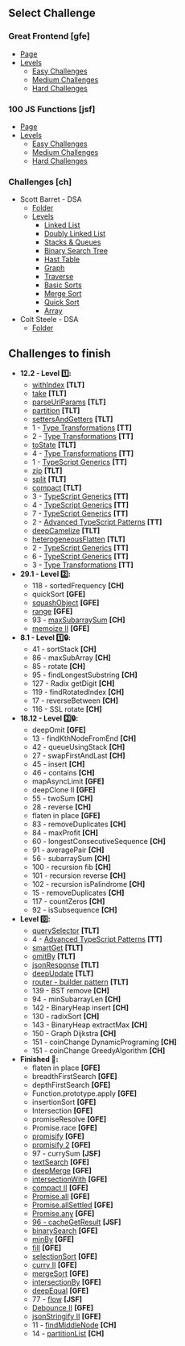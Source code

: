 ## Select Challenge

### Great Frontend [gfe]

-   [Page](https://www.greatfrontend.com/prepare)
-   [Levels](https://wheelofnames.com/j6k-rbs)
    -   [Easy Challenges](https://wheelofnames.com/5vr-crv)
    -   [Medium Challenges](https://wheelofnames.com/nwh-f7a)
    -   [Hard Challenges](https://wheelofnames.com/gfw-3jv)

### 100 JS Functions [jsf]

-   [Page](https://www.100jsfunctions.com/exercises)
-   [Levels](https://wheelofnames.com/j6k-rbs)
    -   [Easy Challenges](https://wheelofnames.com/3ba-d6s)
    -   [Medium Challenges](https://wheelofnames.com/38u-urz)
    -   [Hard Challenges](https://wheelofnames.com/wpm-kk7)

### Challenges [ch]

-   Scott Barret - DSA
    -   [Folder](/challenges//Scott%20Barrett%20-%20DSA/)
    -   [Levels](https://wheelofnames.com/gqm-58f)
        -   [Linked List](https://wheelofnames.com/awm-3up)
        -   [Doubly Linked List](https://wheelofnames.com/bak-68v)
        -   [Stacks & Queues](https://wheelofnames.com/nrf-xwc)
        -   [Binary Search Tree](https://wheelofnames.com/ytv-t46)
        -   [Hast Table](https://wheelofnames.com/9mx-adf)
        -   [Graph](https://wheelofnames.com/zvn-cqe)
        -   [Traverse](https://wheelofnames.com/q5v-emv)
        -   [Basic Sorts](https://wheelofnames.com/njs-g29)
        -   [Merge Sort](https://wheelofnames.com/bty-cdz)
        -   [Quick Sort](https://wheelofnames.com/aa6-ffe)
        -   [Array](https://wheelofnames.com/efx-kn2)
-   Colt Steele - DSA
    -   [Folder](/challenges/Colt%20Steele%20-%20DSA/)

## Challenges to finish

-   **12.2 - Level 1️⃣:**
    -   [withIndex](https://type-level-typescript.com/members/recursive-types) **[TLT]**
    -   [take](https://type-level-typescript.com/members/recursive-types) **[TLT]**
    -   [parseUrlParams](https://type-level-typescript.com/members/template-literal-types) **[TLT]**
    -   [partition](https://type-level-typescript.com/members/the-union-type-multiverse) **[TLT]**
    -   [settersAndGetters](https://type-level-typescript.com/members/mapped-types) **[TLT]**
    -   1 - [Type Transformations](https://www.totaltypescript.com/workshops/type-transformations/challenges/transform-path-parameters-from-strings-to-objects) **[TT]**
    -   2 - [Type Transformations](https://www.totaltypescript.com/workshops/type-transformations/challenges/transform-an-object-into-a-discriminated-union) **[TT]**
    -   [toState](https://type-level-typescript.com/members/the-union-type-multiverse) **[TLT]**
    -   4 - [Type Transformations](https://www.totaltypescript.com/workshops/type-transformations/challenges/construct-a-deep-partial-of-an-object) **[TT]**
    -   1 - [TypeScript Generics](https://www.totaltypescript.com/workshops/typescript-generics/generics-challenges/make-an-infinite-scroll-function-generic-with-correct-type-inference) **[TT]**
    -   [zip](https://type-level-typescript.com/members/recursive-types) **[TLT]**
    -   [split](https://type-level-typescript.com/members/template-literal-types) **[TLT]**
    -   [compact](https://type-level-typescript.com/members/the-union-type-multiverse) **[TLT]**
    -   3 - [TypeScript Generics](https://www.totaltypescript.com/workshops/typescript-generics/generics-challenges/create-a-pick-function) **[TT]**
    -   4 - [TypeScript Generics](https://www.totaltypescript.com/workshops/typescript-generics/generics-challenges/create-a-form-validation-library) **[TT]**
    -   7 - [TypeScript Generics](https://www.totaltypescript.com/workshops/typescript-generics/generics-challenges/dynamically-typing-arguments) **[TT]**
    -   2 - [Advanced TypeScript Patterns](https://www.totaltypescript.com/workshops/advanced-typescript-patterns/advanced-challenges/narrowing-with-an-array) **[TT]**
    -   [deepCamelize](https://type-level-typescript.com/members/mapped-types) **[TLT]**
    -   [heterogeneousFlatten](https://type-level-typescript.com/members/the-union-type-multiverse) **[TLT]**
    -   2 - [TypeScript Generics](https://www.totaltypescript.com/workshops/typescript-generics/generics-challenges/create-a-function-with-a-dynamic-number-of-arguments) **[TT]**
    -   6 - [TypeScript Generics](https://www.totaltypescript.com/workshops/typescript-generics/generics-challenges/typing-a-function-composition-with-overloads-and-generics) **[TT]**
    -   3 - [Type Transformations](https://www.totaltypescript.com/workshops/type-transformations/challenges/transform-a-discriminated-union-with-unique-values-to-an-object) **[TT]**
-   **29.1 - Level 2️⃣:**
    -   118 - sortedFrequency **[CH]**
    -   quickSort **[GFE]**
    -   [squashObject](https://www.greatfrontend.com/questions/javascript/squash-object) **[GFE]**
    -   [range](https://www.greatfrontend.com/questions/javascript/range) **[GFE]**
    -   93 - [maxSubarraySum](./challenges/Colt%20Steele%20-%20DSA/93_SlidingWindow_maxSubarraySum/start.js) **[CH]**
    -   [memoize II](https://www.greatfrontend.com/questions/javascript/memoize-ii) **[GFE]**
-   **8.1 - Level 1️⃣🔒:**
    -   41 - sortStack **[CH]**
    -   86 - maxSubArray **[CH]**
    -   85 - rotate **[CH]**
    -   95 - findLongestSubstring **[CH]**
    -   127 - Radix getDigit **[CH]**
    -   119 - findRotatedIndex **[CH]**
    -   17 - reverseBetween **[CH]**
    -   116 - SSL rotate **[CH]**
-   **18.12 - Level 2️⃣🔒:**
    -   deepOmit **[GFE]**
    -   13 - findKthNodeFromEnd **[CH]**
    -   42 - queueUsingStack **[CH]**
    -   27 - swapFirstAndLast **[CH]**
    -   45 - insert **[CH]**
    -   46 - contains **[CH]**
    -   mapAsyncLimit **[GFE]**
    -   deepClone II **[GFE]**
    -   55 - twoSum **[CH]**
    -   28 - reverse **[CH]**
    -   flaten in place **[GFE]**
    -   83 - removeDuplicates **[CH]**
    -   84 - maxProfit **[CH]**
    -   60 - longestConsecutiveSequence **[CH]**
    -   91 - averagePair **[CH]**
    -   56 - subarraySum **[CH]**
    -   100 - recursion fib **[CH]**
    -   101 - recursion reverse **[CH]**
    -   102 - recursion isPalindrome **[CH]**
    -   15 - removeDuplicates **[CH]**
    -   117 - countZeros **[CH]**
    -   92 - isSubsequence **[CH]**
-   **Level 0️⃣:**
    -   [querySelector](https://type-level-typescript.com/members/template-literal-types) **[TLT]**
    -   4 - [Advanced TypeScript Patterns](https://www.totaltypescript.com/workshops/advanced-typescript-patterns/advanced-challenges/building-a-dynamic-reducer) **[TT]**
    -   [smartGet](https://type-level-typescript.com/members/template-literal-types) **[TLT]**
    -   [omitBy](https://type-level-typescript.com/members/mapped-types) **[TLT]**
    -   [jsonResponse](https://type-level-typescript.com/members/mapped-types) **[TLT]**
    -   [deepUpdate](https://type-level-typescript.com/members/mapped-types) **[TLT]**
    -   [router - builder pattern](https://type-level-typescript.com/members/designing-types) **[TLT]**
    -   139 - BST remove **[CH]**
    -   94 - minSubarrayLen **[CH]**
    -   142 - BinaryHeap insert **[CH]**
    -   130 - radixSort **[CH]**
    -   143 - BinaryHeap extractMax **[CH]**
    -   150 - Graph Dijkstra **[CH]**
    -   151 - coinChange DynamicPrograming **[CH]**
    -   151 - coinChange GreedyAlgorithm **[CH]**
-   **Finished 💯:**
    -   flaten in place **[GFE]**
    -   breadthFirstSearch **[GFE]**
    -   depthFirstSearch **[GFE]**
    -   Function.prototype.apply **[GFE]**
    -   insertionSort **[GFE]**
    -   Intersection **[GFE]**
    -   promiseResolve **[GFE]**
    -   Promise.race **[GFE]**
    -   [promisify](https://www.greatfrontend.com/questions/javascript/promisify) **[GFE]**
    -   [promisify 2](https://www.greatfrontend.com/questions/javascript/promisify-ii) **[GFE]**
    -   97 - currySum **[JSF]**
    -   [textSearch](https://www.greatfrontend.com/questions/javascript/text-search) **[GFE]**
    -   [deepMerge](https://www.greatfrontend.com/questions/javascript/deep-merge) **[GFE]**
    -   [intersectionWith](https://www.greatfrontend.com/questions/javascript/intersection-with) **[GFE]**
    -   [compact II](https://www.greatfrontend.com/questions/javascript/compact-ii) **[GFE]**
    -   [Promise.all](https://www.greatfrontend.com/questions/javascript/promise-all) **[GFE]**
    -   [Promise.allSettled](https://www.greatfrontend.com/questions/javascript/promise-all-settled) **[GFE]**
    -   [Promise.any](https://www.greatfrontend.com/questions/javascript/promise-any) **[GFE]**
    -   [96 - cacheGetResult](https://www.100jsfunctions.com/exercises/cacheGetResult) **[JSF]**
    -   [binarySearch](https://www.greatfrontend.com/questions/algo/binary-search) **[GFE]**
    -   [minBy](https://www.greatfrontend.com/questions/javascript/min-by) **[GFE]**
    -   [fill](https://www.greatfrontend.com/questions/javascript/fill) **[GFE]**
    -   [selectionSort](https://www.greatfrontend.com/questions/algo/selection-sort) **[GFE]**
    -   [curry II](https://www.greatfrontend.com/questions/javascript/curry-ii) **[GFE]**
    -   [mergeSort](https://www.greatfrontend.com/questions/algo/merge-sort) **[GFE]**
    -   [intersectionBy](https://www.greatfrontend.com/questions/javascript/intersection-by) **[GFE]**
    -   [deepEqual](https://www.greatfrontend.com/questions/javascript/deep-equal?practice=practice&tab=coding) **[GFE]**
    -   77 - [flow](https://www.100jsfunctions.com/exercises/flow) **[JSF]**
    -   [Debounce II](https://www.greatfrontend.com/questions/javascript/debounce-ii) **[GFE]**
    -   [jsonStringify II](https://www.greatfrontend.com/questions/javascript/json-stringify-ii) **[GFE]**
    -   11 - [findMiddleNode](/challenges/Scott%20Barrett%20-%20DSA/1_linked-list/11_find-middle-node/start.js) **[CH]**
    -   14 - [partitionList](/challenges/Scott%20Barrett%20-%20DSA/1_linked-list/14_partition-list/start.js) **[CH]**
